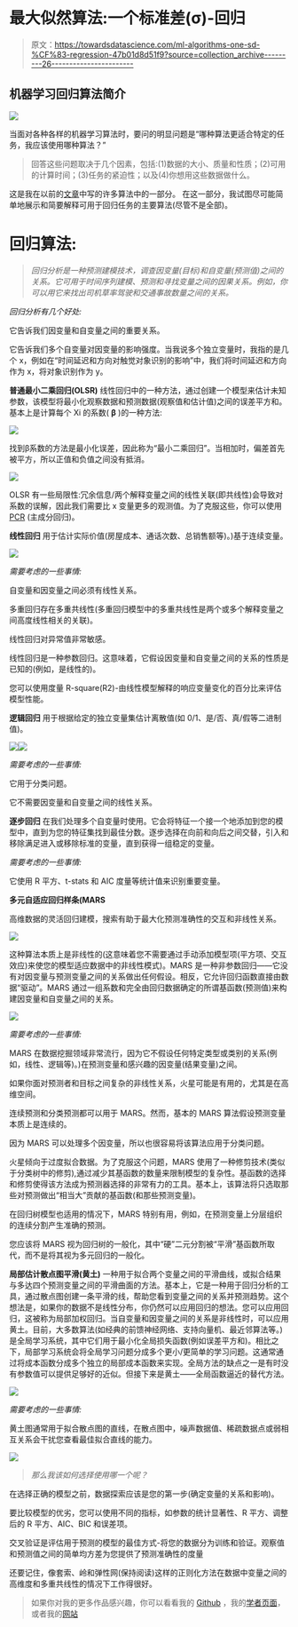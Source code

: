 # 最大似然算法:一个标准差(σ)-回归

> 原文：<https://towardsdatascience.com/ml-algorithms-one-sd-%CF%83-regression-47b01d8d51f9?source=collection_archive---------26----------------------->

## 机器学习回归算法简介

![](img/fbb6d8826d7175dad4544a2e710cc7e8.png)

当面对各种各样的机器学习算法时，要问的明显问题是“哪种算法更适合特定的任务，我应该使用哪种算法？”

> 回答这些问题取决于几个因素，包括:(1)数据的大小、质量和性质；(2)可用的计算时间；(3)任务的紧迫性；以及(4)你想用这些数据做什么。

这是我在以前的[文章](/ml-algorithms-one-sd-σ-74bcb28fafb6)中写的许多算法中的一部分。
在这一部分，我试图尽可能简单地展示和简要解释可用于回归任务的主要算法(尽管不是全部)。

# **回归算法:**

> *回归分析是一种预测建模技术，调查因变量(目标)和自变量(预测值)之间的关系。它可用于时间序列建模、预测和寻找变量之间的因果关系。例如，你可以用它来找出司机草率驾驶和交通事故数量之间的关系。*

*回归分析有几个好处:*

它告诉我们因变量和自变量之间的重要关系。

它告诉我们多个自变量对因变量的影响强度。当我说多个独立变量时，我指的是几个 x，例如在“时间延迟和方向对触觉对象识别的影响”中，我们将时间延迟和方向作为 x，将对象识别作为 y。

**普通最小二乘回归(OLSR)** 线性回归中的一种方法，通过创建一个模型来估计未知参数，该模型将最小化观察数据和预测数据(观察值和估计值)之间的误差平方和。
基本上是计算每个 Xi 的系数( **β** )的一种方法:

![](img/b2d6ae2da1446cddcf3f82478b858a6a.png)

找到β系数的方法是最小化误差，因此称为“最小二乘回归”。当相加时，偏差首先被平方，所以正值和负值之间没有抵消。

![](img/9bf45a06a26f23bb200d35886f10adfb.png)

OLSR 有一些局限性:冗余信息/两个解释变量之间的线性关联(即共线性)会导致对系数的误解，因此我们需要比 x 变量更多的观测值。为了克服这些，你可以使用 [PCR](/ml-algorithms-one-sd-σ-74bcb28fafb6) (主成分回归)。

**线性回归** 用于估计实际价值(房屋成本、通话次数、总销售额等)。)基于连续变量。

![](img/b0d79d4e68b7d94fef60932623745ccf.png)

*需要考虑的一些事情:*

自变量和因变量之间必须有线性关系。

多重回归存在多重共线性(多重回归模型中的多重共线性是两个或多个解释变量之间高度线性相关的关联)。

线性回归对异常值非常敏感。

线性回归是一种参数回归。这意味着，它假设因变量和自变量之间的关系的性质是已知的(例如，是线性的)。

您可以使用度量 R-square(R2)-由线性模型解释的响应变量变化的百分比来评估模型性能。

**逻辑回归** 用于根据给定的独立变量集估计离散值(如 0/1、是/否、真/假等二进制值)。

![](img/d911f73a41cef709ca20ebb692e50cb5.png)![](img/a709d912db222677616585101fcabd96.png)

*需要考虑的一些事情:*

它用于分类问题。

它不需要因变量和自变量之间的线性关系。

**逐步回归** 在我们处理多个自变量时使用。它会将特征一个接一个地添加到您的模型中，直到为您的特征集找到最佳分数。逐步选择在向前和向后之间交替，引入和移除满足进入或移除标准的变量，直到获得一组稳定的变量。

*需要考虑的一些事情:*

它使用 R 平方、t-stats 和 AIC 度量等统计值来识别重要变量。

**多元自适应回归样条(MARS**

高维数据的灵活回归建模，搜索有助于最大化预测准确性的交互和非线性关系。

![](img/facbbbc8798270489c12c51cb12f0ef8.png)

这种算法本质上是非线性的(这意味着您不需要通过手动添加模型项(平方项、交互效应)来使您的模型适应数据中的非线性模式)。MARS 是一种非参数回归——它没有对因变量与预测变量之间的关系做出任何假设。相反，它允许回归函数直接由数据“驱动”。MARS 通过一组系数和完全由回归数据确定的所谓基函数(预测值)来构建因变量和自变量之间的关系。

![](img/c77491241c711a09d3a5bbedf6be01ed.png)

*需要考虑的一些事情:*

MARS 在数据挖掘领域非常流行，因为它不假设任何特定类型或类别的关系(例如，线性、逻辑等)。)在预测变量和感兴趣的因变量(结果变量)之间。

如果你面对预测者和目标之间复杂的非线性关系，火星可能是有用的，尤其是在高维空间。

连续预测和分类预测都可以用于 MARS。然而，基本的 MARS 算法假设预测变量本质上是连续的。

因为 MARS 可以处理多个因变量，所以也很容易将该算法应用于分类问题。

火星倾向于过度拟合数据。为了克服这个问题，MARS 使用了一种修剪技术(类似于分类树中的修剪),通过减少其基函数的数量来限制模型的复杂性。基函数的选择和修剪使得该方法成为预测器选择的非常有力的工具。基本上，该算法将只选取那些对预测做出“相当大”贡献的基函数(和那些预测变量)。

在回归树模型也适用的情况下，MARS 特别有用，例如，在预测变量上分层组织的连续分割产生准确的预测。

您应该将 MARS 视为回归树的一般化，其中“硬”二元分割被“平滑”基函数所取代，而不是将其视为多元回归的一般化。

**局部估计散点图平滑(黄土)** 一种用于拟合两个变量之间的平滑曲线，或拟合结果与多达四个预测变量之间的平滑曲面的方法。基本上，它是一种用于回归分析的工具，通过散点图创建一条平滑的线，帮助您看到变量之间的关系并预测趋势。这个想法是，如果你的数据不是线性分布，你仍然可以应用回归的想法。您可以应用回归，这被称为局部加权回归。当自变量和因变量之间的关系是非线性时，可以应用黄土。目前，大多数算法(如经典的前馈神经网络、支持向量机、最近邻算法等。)是全局学习系统，其中它们用于最小化全局损失函数(例如误差平方和)。相比之下，局部学习系统会将全局学习问题分成多个更小/更简单的学习问题。这通常通过将成本函数分成多个独立的局部成本函数来实现。全局方法的缺点之一是有时没有参数值可以提供足够好的近似。但接下来是黄土——全局函数逼近的替代方法。

![](img/f6eafb22c926261ec6edc863cde658ec.png)

*需要考虑的一些事情:*

黄土图通常用于拟合散点图的直线，在散点图中，噪声数据值、稀疏数据点或弱相互关系会干扰您查看最佳拟合直线的能力。

![](img/e3bf7277d5ea70cc14c6cc61faceb2e9.png)

> *那么我该如何选择使用哪一个呢？*

在选择正确的模型之前，数据探索应该是您的第一步(确定变量的关系和影响)。

要比较模型的优劣，您可以使用不同的指标，如参数的统计显著性、R 平方、调整后的 R 平方、AIC、BIC 和误差项。

交叉验证是评估用于预测的模型的最佳方式-将您的数据分为训练和验证。观察值和预测值之间的简单均方差为您提供了预测准确性的度量

还要记住，像套索、岭和弹性网(保持阅读)这样的正则化方法在数据中变量之间的高维度和多重共线性的情况下工作得很好。

> 如果你对我的更多作品感兴趣，你可以看看我的 [Github](https://github.com/shaier) ，我的[学者页面](https://scholar.google.com/citations?user=paO-O00AAAAJ&hl=en&oi=sra)，或者我的[网站](https://shaier.github.io/)